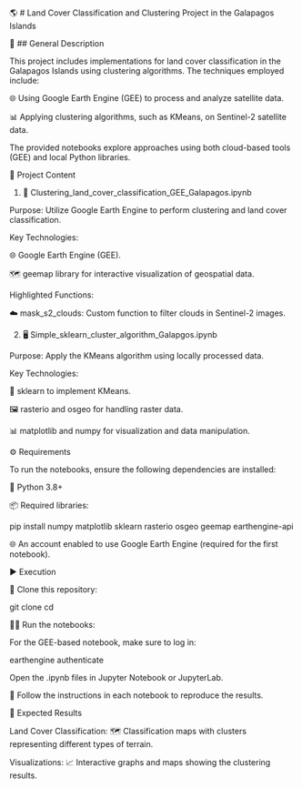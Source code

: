 🌎 # Land Cover Classification and Clustering Project in the Galapagos Islands

📝 ## General Description

This project includes implementations for land cover classification in the Galapagos Islands using clustering algorithms. The techniques employed include:

🌐 Using Google Earth Engine (GEE) to process and analyze satellite data.

📊 Applying clustering algorithms, such as KMeans, on Sentinel-2 satellite data.

The provided notebooks explore approaches using both cloud-based tools (GEE) and local Python libraries.

📁 Project Content

1. 📜 Clustering_land_cover_classification_GEE_Galapagos.ipynb

Purpose: Utilize Google Earth Engine to perform clustering and land cover classification.

Key Technologies:

🌐 Google Earth Engine (GEE).

🗺️ geemap library for interactive visualization of geospatial data.

Highlighted Functions:

☁️ mask_s2_clouds: Custom function to filter clouds in Sentinel-2 images.

2. 🖥️ Simple_sklearn_cluster_algorithm_Galapgos.ipynb

Purpose: Apply the KMeans algorithm using locally processed data.

Key Technologies:

🤖 sklearn to implement KMeans.

🖼️ rasterio and osgeo for handling raster data.

📊 matplotlib and numpy for visualization and data manipulation.

⚙️ Requirements

To run the notebooks, ensure the following dependencies are installed:

🐍 Python 3.8+

📦 Required libraries:

pip install numpy matplotlib sklearn rasterio osgeo geemap earthengine-api

🌐 An account enabled to use Google Earth Engine (required for the first notebook).

▶️ Execution

🔄 Clone this repository:

git clone <repository-URL>
cd <repository-name>

🏃‍♂️ Run the notebooks:

For the GEE-based notebook, make sure to log in:

earthengine authenticate

Open the .ipynb files in Jupyter Notebook or JupyterLab.

🚀 Follow the instructions in each notebook to reproduce the results.

🎯 Expected Results

Land Cover Classification: 🗺️ Classification maps with clusters representing different types of terrain.

Visualizations: 📈 Interactive graphs and maps showing the clustering results.

